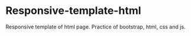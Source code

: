 # Responsive-template-html
 Responsive template of html page. Practice of bootstrap, html, css and js.
